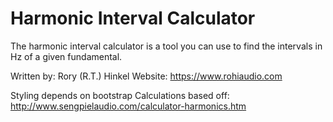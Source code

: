 # Harmonic Interval Calculator
The harmonic interval calculator is a tool you can use to find the intervals in Hz of a given fundamental.

Written by: Rory (R.T.) Hinkel
Website: https://www.rohiaudio.com

Styling depends on bootstrap
Calculations based off: http://www.sengpielaudio.com/calculator-harmonics.htm